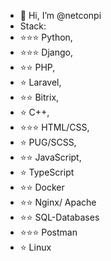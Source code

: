 - 👋 Hi, I’m @netconpi
- Stack: 
- ⭐️⭐️⭐️ Python, 
- ⭐️⭐️⭐️ Django, 
- ⭐️⭐️ PHP, 
- ⭐️ Laravel, 
- ⭐️⭐️ Bitrix, 
- ⭐️ C++, 
- ⭐️⭐️⭐️ HTML/CSS, 
- ⭐️ PUG/SCSS, 
- ⭐️⭐️ JavaScript, 
- ⭐️ TypeScript
- ⭐️⭐️ Docker
- ⭐️⭐️ Nginx/ Apache
- ⭐️⭐️ SQL-Databases 
- ⭐️⭐️⭐️ Postman 
- ⭐️ Linux 


<!---
netconpi/netconpi is a ✨ special ✨ repository because its `README.md` (this file) appears on your GitHub profile.
You can click the Preview link to take a look at your changes.
--->
